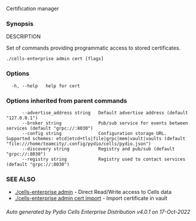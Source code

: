Certification manager

### Synopsis


DESCRIPTION

  Set of commands providing programmatic access to stored certificates.



```
./cells-enterprise admin cert [flags]
```

### Options

```
  -h, --help   help for cert
```

### Options inherited from parent commands

```
      --advertise_address string   Default advertise address (default "127.0.0.1")
      --broker string              Pub/sub service for events between services (default "grpc://:8030")
      --config string              Configuration storage URL. Supported schemes: etcd|etcd+tls|file|grpc|mem|vault|vaults (default "file:///home/teamcity/.config/pydio/cells/pydio.json")
      --discovery string           Registry and pub/sub (default "grpc://:8030")
      --registry string            Registry used to contact services (default "grpc://:8030")
```

### SEE ALSO

* [./cells-enterprise admin](./cells-enterprise-admin)	 - Direct Read/Write access to Cells data
* [./cells-enterprise admin cert import](./cells-enterprise-admin-cert-import)	 - Import certificate in vault

###### Auto generated by Pydio Cells Enterprise Distribution v4.0.1 on 17-Oct-2022
